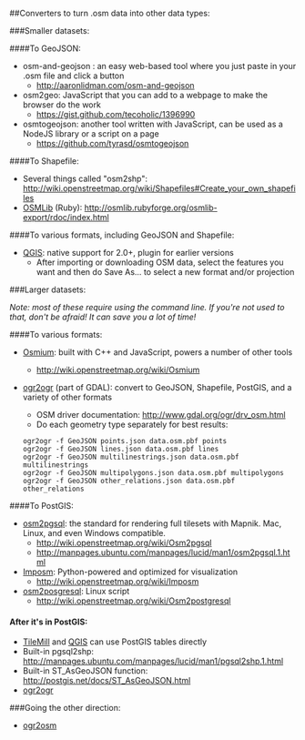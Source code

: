 ##Converters to turn .osm data into other data types:

###Smaller datasets:

####To GeoJSON:
* osm-and-geojson : an easy web-based tool where you just paste in your .osm file and click a button
  * http://aaronlidman.com/osm-and-geojson
* osm2geo: JavaScript that you can add to a webpage to make the browser do the work
  * https://gist.github.com/tecoholic/1396990
* osmtogeojson: another tool written with JavaScript, can be used as a NodeJS library or a script on a page
  * https://github.com/tyrasd/osmtogeojson

####To Shapefile:
* Several things called "osm2shp": http://wiki.openstreetmap.org/wiki/Shapefiles#Create_your_own_shapefiles
* [OSMLib](http://osmlib.rubyforge.org/) (Ruby): http://osmlib.rubyforge.org/osmlib-export/rdoc/index.html

####To various formats, including GeoJSON and Shapefile:
* [QGIS](http://qgis.org/): native support for 2.0+, plugin for earlier versions
  * After importing or downloading OSM data, select the features you want and then do Save As… to select a new format and/or projection

###Larger datasets:

_Note: most of these require using the command line. If you're not used to that, don't be afraid! It can save you a lot of time!_

####To various formats:
* [Osmium](https://github.com/joto/osmium): built with C++ and JavaScript, powers a number of other tools
  * http://wiki.openstreetmap.org/wiki/Osmium
* [ogr2ogr](http://www.gdal.org/ogr2ogr.html) (part of GDAL): convert to GeoJSON, Shapefile, PostGIS, and a variety of other formats
  * OSM driver documentation: http://www.gdal.org/ogr/drv_osm.html
  * Do each geometry type separately for best results:

  ```
  ogr2ogr -f GeoJSON points.json data.osm.pbf points
  ogr2ogr -f GeoJSON lines.json data.osm.pbf lines
  ogr2ogr -f GeoJSON multilinestrings.json data.osm.pbf multilinestrings
  ogr2ogr -f GeoJSON multipolygons.json data.osm.pbf multipolygons
  ogr2ogr -f GeoJSON other_relations.json data.osm.pbf other_relations
  ```

####To PostGIS:

* [osm2pgsql](https://github.com/openstreetmap/osm2pgsql): the standard for rendering full tilesets with Mapnik. Mac, Linux, and even Windows compatible.
  * http://wiki.openstreetmap.org/wiki/Osm2pgsql
  * http://manpages.ubuntu.com/manpages/lucid/man1/osm2pgsql.1.html
* [Imposm](http://imposm.org/): Python-powered and optimized for visualization
  * http://wiki.openstreetmap.org/wiki/Imposm
* [osm2posgresql](http://sourceforge.net/projects/osm2postgresql/): Linux script
  * http://wiki.openstreetmap.org/wiki/Osm2postgresql

#### After it's in PostGIS:
* [TileMill](http://www.mapbox.com/tilemill/) and [QGIS](http://qgis.org/) can use PostGIS tables directly
* Built-in pgsql2shp: http://manpages.ubuntu.com/manpages/lucid/man1/pgsql2shp.1.html
* Built-in ST_AsGeoJSON function: http://postgis.net/docs/ST_AsGeoJSON.html
* [ogr2ogr](http://www.gdal.org/ogr2ogr.html)

###Going the other direction:
* [ogr2osm](http://wiki.openstreetmap.org/wiki/Ogr2osm)
